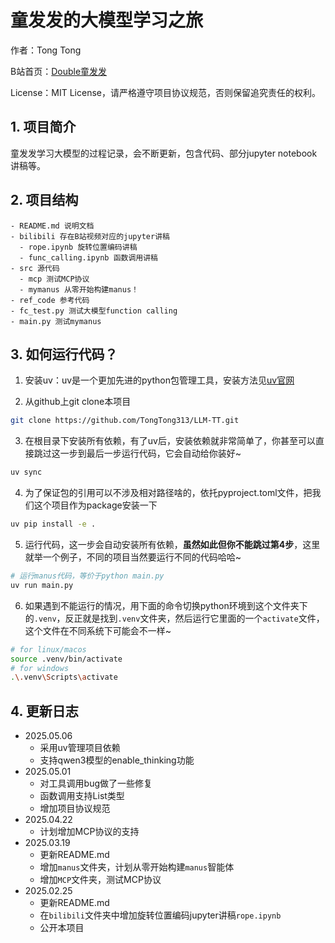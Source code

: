 # 童发发的大模型学习之旅

作者：Tong Tong

B站首页：[Double童发发](https://space.bilibili.com/323109608)

License：MIT License，请严格遵守项目协议规范，否则保留追究责任的权利。

## 1. 项目简介
童发发学习大模型的过程记录，会不断更新，包含代码、部分jupyter notebook讲稿等。

## 2. 项目结构
```
- README.md 说明文档
- bilibili 存在B站视频对应的jupyter讲稿
  - rope.ipynb 旋转位置编码讲稿
  - func_calling.ipynb 函数调用讲稿
- src 源代码
  - mcp 测试MCP协议
  - mymanus 从零开始构建manus！
- ref_code 参考代码
- fc_test.py 测试大模型function calling
- main.py 测试mymanus
```

## 3. 如何运行代码？

1. 安装uv：uv是一个更加先进的python包管理工具，安装方法见[uv官网](https://docs.astral.sh/uv/getting-started/installation/)

2. 从github上git clone本项目

```bash
git clone https://github.com/TongTong313/LLM-TT.git
```

3. 在根目录下安装所有依赖，有了uv后，安装依赖就非常简单了，你甚至可以直接跳过这一步到最后一步运行代码，它会自动给你装好~

```bash
uv sync
```

4. 为了保证包的引用可以不涉及相对路径啥的，依托pyproject.toml文件，把我们这个项目作为package安装一下

```bash
uv pip install -e .
```

5. 运行代码，这一步会自动安装所有依赖，**虽然如此但你不能跳过第4步**，这里就举一个例子，不同的项目当然要运行不同的代码哈哈~

```bash
# 运行manus代码，等价于python main.py
uv run main.py  
```

6. 如果遇到不能运行的情况，用下面的命令切换python环境到这个文件夹下的`.venv`，反正就是找到`.venv`文件夹，然后运行它里面的一个`activate`文件，这个文件在不同系统下可能会不一样~

```bash
# for linux/macos
source .venv/bin/activate 
# for windows
.\.venv\Scripts\activate 
```

## 4. 更新日志
- 2025.05.06
  - 采用uv管理项目依赖
  - 支持qwen3模型的enable_thinking功能
- 2025.05.01
  - 对工具调用bug做了一些修复
  - 函数调用支持List类型
  - 增加项目协议规范
- 2025.04.22
  - 计划增加MCP协议的支持
- 2025.03.19
  - 更新README.md
  - 增加`manus`文件夹，计划从零开始构建`manus`智能体
  - 增加`MCP`文件夹，测试MCP协议
- 2025.02.25
  - 更新README.md
  - 在`bilibili`文件夹中增加旋转位置编码jupyter讲稿`rope.ipynb`
  - 公开本项目